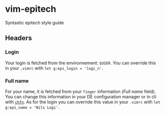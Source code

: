 vim-epitech
===========

Syntastic epitech style guide

## Headers

### Login

Your login is fetched from the environnement: ```$USER```. You can override this in your ```.vimrc``` with ```let g:epi_login = 'logi_n'```.

### Full name

For your name, it is fetched from your ```finger``` information (_Full name_ field). You can change this information in your DE configuration manager or in cli with [```chfn```](http://linux.die.net/man/1/chfn). As for the login you can override this value in your ```.vimrc``` with ```let g:epi_name = 'Nils Logi'```.
